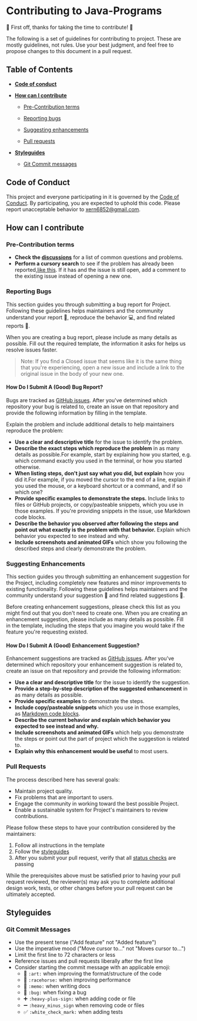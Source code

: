# Contributing to Java-Programs

🎉 First off, thanks for taking the time to contribute! 🎉

The following is a set of guidelines for contributing to project. These are mostly guidelines, not rules. Use your best judgment, and feel free to propose changes to this document in a pull request.
## Table of Contents

- [**Code of conduct**](#code-of-conduct)

- [**How can I contribute**](#how-can-I-contribute)

  - [Pre-Contribution terms](#pre-contributiom-terms)

  - [Reporting bugs](#reporting-bugs)

  - [Suggesting enhancements](#Suggesting-enhancements)

  - [Pull requests](#pull-requests)

- [**Styleguides**](#styleguides)

  - [Git Commit messages](#git-commit-messages)

## Code of Conduct

This project and everyone participating in it is governed by the [Code of Conduct](CODE_OF_CONDUCT.md). By participating, you are expected to uphold this code. Please report unacceptable behavior to xern6852@gmail.com.

## How can I contribute

### Pre-Contribution terms
- **Check the [discussions](https://github.com/visrm/C-Assignments/discussions)** for a list of common questions and problems.
- **Perform a cursory search** to see if the problem has already been reported,[like this](https://github.com/search?q=+is%3Aissue+user%3Aatom). If it has and the issue is still open, add a comment to the existing issue instead of opening a new one.

### Reporting Bugs
This section guides you through submitting a bug report for Project. Following these guidelines helps maintainers and the community understand your report 📝, reproduce the behavior 💻, and find related reports 🔎.

When you are creating a bug report, please include as many details as possible. Fill out the required template, the information it asks for helps us resolve issues faster.
> Note: If you find a Closed issue that seems like it is the same thing that you're experiencing, open a new issue and include a link to the original issue in the body of your new one.

#### How Do I Submit A (Good) Bug Report?

Bugs are tracked as [GitHub issues](https://docs.github.com/en/issues/tracking-your-work-with-issues/about-issues). After you've determined which repository your bug is related to, create an issue on that repository and provide the following information by filling in the template.

 Explain the problem and include additional details to help maintainers reproduce the problem:

- **Use a clear and descriptive title** for the issue to identify the problem.
- **Describe the exact steps which reproduce the problem** in as many details as possible.For example, start by explaining how you started, e.g. which command exactly you used in the terminal, or how you started otherwise.
- **When listing steps, don't just say what you did, but explain** how you did it.For example, if you moved the cursor to the end of a line, explain if you used the mouse, or a keyboard shortcut or a command, and if so which one? 
- **Provide specific examples to demonstrate the steps.** Include links to files or GitHub projects, or copy/pasteable snippets, which you use in those examples. If you're providing snippets in the issue, use Markdown code blocks.
- **Describe the behavior you observed after following the steps and point out what exactly is the problem with that behavior.** Explain which behavior you expected to see instead and why.
- **Include screenshots and animated GIFs** which show you following the described steps and clearly demonstrate the problem.

### Suggesting Enhancements

This section guides you through submitting an enhancement suggestion for the Project, including completely new features and minor improvements to existing functionality. Following these guidelines helps maintainers and the community understand your suggestion 📝 and find related suggestions 🔎.

Before creating enhancement suggestions, please check this list as you might find out that you don't need to create one. When you are creating an enhancement suggestion, please include as many details as possible. Fill in the template, including the steps that you imagine you would take if the feature you're requesting existed.

#### How Do I Submit A (Good) Enhancement Suggestion?

Enhancement suggestions are tracked as [GitHub issues](https://docs.github.com/en/issues/tracking-your-work-with-issues/about-issues). After you've determined which repository your enhancement suggestion is related to, create an issue on that repository and provide the following information:

- **Use a clear and descriptive title** for the issue to identify the suggestion.
- **Provide a step-by-step description of the suggested enhancement** in as many details as possible.
- **Provide specific examples** to demonstrate the steps.
- **Include copy/pasteable snippets** which you use in those examples, as [Markdown code blocks](https://docs.github.com/en/get-started/writing-on-github/getting-started-with-writing-and-formatting-on-github#multiple-lines).
- **Describe the current behavior and explain which behavior you expected to see instead and why.**
- **Include screenshots and animated GIFs** which help you demonstrate the steps or point out the part of project which the suggestion is related to.
- **Explain why this enhancement would be useful** to most users.

### Pull Requests

The process described here has several goals:

- Maintain project quality.
- Fix problems that are important to users.
- Engage the community in working toward the best possible Project.
- Enable a sustainable system for Project's maintainers to review contributions.

Please follow these steps to have your contribution considered by the maintainers:

1. Follow all instructions in the template
2. Follow the [styleguides](#git-commit-messages)
3. After you submit your pull request, verify that all [status checks](https://docs.github.com/en/pull-requests/collaborating-with-pull-requests/collaborating-on-repositories-with-code-quality-features/about-status-checks) are passing
   
While the prerequisites above must be satisfied prior to having your pull request reviewed, the reviewer(s) may ask you to complete additional design work, tests, or other changes before your pull request can be ultimately accepted.

## Styleguides
### Git Commit Messages

- Use the present tense ("Add feature" not "Added feature")
- Use the imperative mood ("Move cursor to..." not "Moves cursor to...")
- Limit the first line to 72 characters or less
- Reference issues and pull requests liberally after the first line
- Consider starting the commit message with an applicable emoji:
   - 🎨 `:art:` when improving the format/structure of the code
   - 🐎 `:racehorse:` when improving performance
   - 📝 `:memo:` when writing docs
   - 🐛 `:bug:` when fixing a bug
   - ➕ `:heavy-plus-sign:` when adding code or file
   - ➖ `:heavy_minus_sign` when removing code or files
   - ✅ `:white_check_mark:` when adding tests
